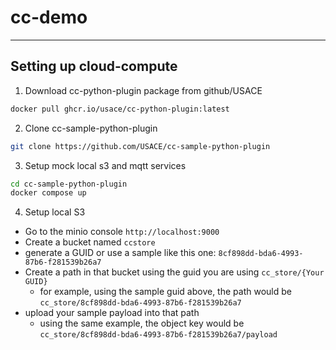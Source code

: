 # cc-demo

---

## Setting up cloud-compute

1. Download cc-python-plugin package from github/USACE

```bash
docker pull ghcr.io/usace/cc-python-plugin:latest
```

2. Clone cc-sample-python-plugin

```bash
git clone https://github.com/USACE/cc-sample-python-plugin
```

3. Setup mock local s3 and mqtt services
```bash
cd cc-sample-python-plugin
docker compose up
```

4. Setup local S3

- Go to the minio console `http://localhost:9000`
- Create a bucket named `ccstore`
- generate a GUID or use a sample like this one: `8cf898dd-bda6-4993-87b6-f281539b26a7`
- Create a path in that bucket using the guid you are using `cc_store/{Your GUID}`
   - for example, using the sample guid above, the path would be `cc_store/8cf898dd-bda6-4993-87b6-f281539b26a7`
- upload your sample payload into that path
   - using the same example, the object key would be `cc_store/8cf898dd-bda6-4993-87b6-f281539b26a7/payload`


